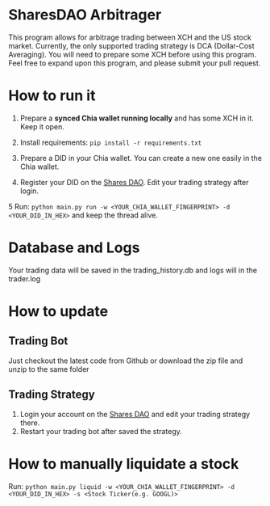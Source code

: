 # SharesDAO Arbitrager
This program allows for arbitrage trading between XCH and the US stock market. Currently, the only supported trading strategy is DCA (Dollar-Cost Averaging). You will need to prepare some XCH before using this program. Feel free to expand upon this program, and please submit your pull request.


# How to run it
1. Prepare a **synced Chia wallet running locally** and has some XCH in it. Keep it open.

2. Install requirements: `pip install -r requirements.txt`

3. Prepare a DID in your Chia wallet. You can create a new one easily in the Chia wallet.

4. Register your DID on the [Shares DAO](https://www.sharesdao.com). Edit your trading strategy after login.

5 Run: `python main.py run -w <YOUR_CHIA_WALLET_FINGERPRINT> -d <YOUR_DID_IN_HEX>` and keep the thread alive.

# Database and Logs
Your trading data will be saved in the trading_history.db and logs will in the trader.log

# How to update
## Trading Bot
Just checkout the latest code from Github or download the zip file and unzip to the same folder

## Trading Strategy
1. Login your account on the [Shares DAO](https://www.sharesdao.com) and edit your trading strategy there.
2. Restart your trading bot after saved the strategy.

# How to manually liquidate a stock
Run: `python main.py liquid -w <YOUR_CHIA_WALLET_FINGERPRINT> -d <YOUR_DID_IN_HEX> -s <Stock Ticker(e.g. GOOGL)>`